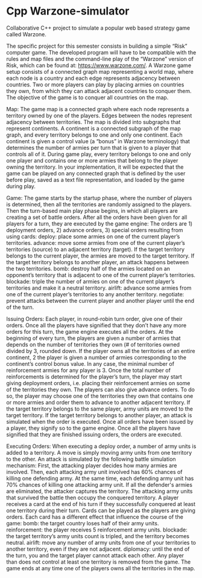 # Cpp Warzone-simulator
Collaborative C++ project to simulate a popular web based strategy game called Warzone. 


The specific project for this semester consists in building a simple “Risk” computer game. The developed program
will have to be compatible with the rules and map files and the command-line play of the “Warzone” version of
Risk, which can be found at: https://www.warzone.com/. A Warzone game setup consists of a connected graph
map representing a world map, where each node is a country and each edge represents adjacency between
countries. Two or more players can play by placing armies on countries they own, from which they can attack
adjacent countries to conquer them. The objective of the game is to conquer all countries on the map.

Map:
The game map is a connected graph where each node represents a territory owned by one of the players. Edges
between the nodes represent adjacency between territories. The map is divided into subgraphs that represent
continents. A continent is a connected subgraph of the map graph, and every territory belongs to one and only
one continent. Each continent is given a control value (a “bonus” in Warzone terminology) that determines the
number of armies per turn that is given to a player that controls all of it. During game play, every territory belongs
to one and only one player and contains one or more armies that belong to the player owning the territory. In your
implementation, it will be expected that the game can be played on any connected graph that is defined by the
user before play, saved as a text file representation, and loaded by the game during play.

Game:
The game starts by the startup phase, where the number of players is determined, then all the territories are
randomly assigned to the players. Then the turn-based main play phase begins, in which all players are creating a
set of battle orders. After all the orders have been given for all players for a turn, they are executed by the game
engine: The orders are 1) deployment orders, 2) advance orders, 3) special orders resulting from using cards:
deploy: place some armies on one of the current player’s territories.
advance: move some armies from one of the current player’s territories (source) to an adjacent territory
(target). If the target territory belongs to the current player, the armies are moved to the target
territory. If the target territory belongs to another player, an attack happens between the two
territories.
bomb: destroy half of the armies located on an opponent’s territory that is adjacent to one of the current
player’s territories.
blockade: triple the number of armies on one of the current player’s territories and make it a neutral territory.
airlift: advance some armies from one of the current player’s territories to any another territory.
negotiate: prevent attacks between the current player and another player until the end of the turn.

Issuing Orders: Each player, in round-robin turn order, give one of their orders. Once all the players have
signified that they don’t have any more orders for this turn, the game engine executes all the orders. At the
beginning of every turn, the players are given a number of armies that depends on the number of territories they
own (# of territories owned divided by 3, rounded down. If the player owns all the territories of an entire continent,
2
the player is given a number of armies corresponding to the continent’s control bonus value. In any case, the
minimal number of reinforcement armies for any player is 3. Once the total number of reinforcements is
determined for the player’s turn, the player may start giving deployment orders, i.e. placing their reinforcement
armies on some of the territories they own. The players can also give advance orders. To do so, the player may
choose one of the territories they own that contains one or more armies and order them to advance to another
adjacent territory. If the target territory belongs to the same player, army units are moved to the target territory. If
the target territory belongs to another player, an attack is simulated when the order is executed. Once all orders
have been issued by a player, they signify so to the game engine. Once all the players have signified that they are
finished issuing orders, the orders are executed.

Executing Orders: 
When executing a deploy order, a number of army units is added to a territory. A move is
simply moving army units from one territory to the other. An attack is simulated by the following battle simulation
mechanism: First, the attacking player decides how many armies are involved. Then, each attacking army unit
involved has 60% chances of killing one defending army. At the same time, each defending army unit has 70%
chances of killing one attacking army unit. If all the defender's armies are eliminated, the attacker captures the
territory. The attacking army units that survived the battle then occupy the conquered territory. A player receives a
card at the end of his turn if they successfully conquered at least one territory during their turn. Cards can be
played as the players are giving orders. Each card has a different effect that influence the course of the game:
bomb: the target country loses half of their army units.
reinforcement: the player receives 5 reinforcement army units.
blockade: the target territory’s army units count is tripled, and the territory becomes neutral.
airlift: move any number of army units from one of your territories to another territory, even if they are
not adjacent.
diplomacy: until the end of the turn, you and the target player cannot attack each other.
Any player than does not control at least one territory is removed from the game. The game ends at any time one
of the players owns all the territories in the map. 



